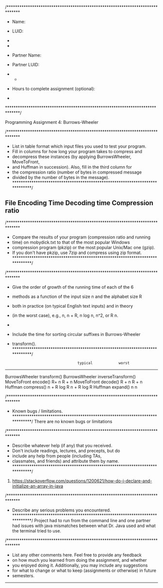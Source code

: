 /******************************************************************************
 *  Name:   
 
 *  LUID:    
 *  
 *
 *  Partner Name:     

 *  Partner LUID:    
 *  *
 *  Hours to complete assignment (optional):
 *
 ******************************************************************************/

Programming Assignment 4: Burrows-Wheeler



/******************************************************************************
 *  List in table format which input files you used to test your program.
 *  Fill in columns for how long your program takes to compress and
 *  decompress these instances (by applying BurrowsWheeler, MoveToFront,
 *  and Huffman in succession). Also, fill in the third column for
 *  the compression ratio (number of bytes in compressed message 
 *  divided by the number of bytes in the message).
 *****************************************************************************/

File     Encoding Time    Decoding time      Compression ratio
------------------------------------------------------------------------



/******************************************************************************
 *  Compare the results of your program (compression ratio and running
 *  time) on mobydick.txt to that of the most popular Windows
 *  compression program (pkzip) or the most popular Unix/Mac one (gzip).
 *  If you don't have pkzip, use 7zip and compress using zip format.
 *****************************************************************************/


/******************************************************************************
 *  Give the order of growth of the running time of each of the 6
 *  methods as a function of the input size n and the alphabet size R
 *  both in practice (on typical English text inputs) and in theory
 *  (in the worst case), e.g., n, n + R, n log n, n^2, or R n.
 *
 *  Include the time for sorting circular suffixes in Burrows-Wheeler
 *  transform().
 *****************************************************************************/

                                      typical            worst
---------------------------------------------------------------------
BurrowsWheeler transform()
BurrowsWheeler inverseTransform()
MoveToFront encode()                     R+ n                R + n
MoveToFront decode()                     R + n               R + n
Huffman compress()                    n + R log R        n + R log R
Huffman expand()                      n                  n





/******************************************************************************
 *  Known bugs / limitations.
 *****************************************************************************/
There are no known bugs or limitations


/******************************************************************************
 *  Describe whatever help (if any) that you received.
 *  Don't include readings, lectures, and precepts, but do
 *  include any help from people (including TAs,
 *  classmates, and friends) and attribute them by name.
 *****************************************************************************/
1. https://stackoverflow.com/questions/1200621/how-do-i-declare-and-initialize-an-array-in-java

/******************************************************************************
 *  Describe any serious problems you encountered.                    
 *****************************************************************************/
Project had to run from the command line and one partner had issues with java mismatches between what Dr. Java used and what the terminal tried to use.


/******************************************************************************
 *  List any other comments here. Feel free to provide any feedback   
 *  on how much you learned from doing the assignment, and whether    
 *  you enjoyed doing it. Additionally, you may include any suggestions
 *  for what to change or what to keep (assignments or otherwise) in future 
 *  semesters. 
*****************************************************************************
